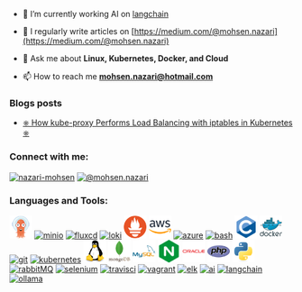 
- 🔭 I’m currently working AI on [langchain](https://www.langchain.com/)
- 📝 I regularly write articles on [https://medium.com/@mohsen.nazari](https://medium.com/@mohsen.nazari)

- 💬 Ask me about **Linux, Kubernetes, Docker, and Cloud**

- 📫 How to reach me **mohsen.nazari@hotmail.com**

### Blogs posts
<!-- BLOG-POST-LIST:START -->
- [⎈ How kube-proxy Performs Load Balancing with iptables in Kubernetes ⎈](https://medium.com/@mohsen.nazari/how-kube-proxy-performs-load-balancing-with-iptables-in-kubernetes-c8208ed9cdc8?source=rss-684e1947abac------2)


<h3 align="left">Connect with me:</h3>
<p align="left">
<a href="https://www.linkedin.com/in/nazari-mohsen" target="blank"><img align="center" src="https://raw.githubusercontent.com/rahuldkjain/github-profile-readme-generator/master/src/images/icons/Social/linked-in-alt.svg" alt="nazari-mohsen" height="30" width="40" /></a>
<a href="https://medium.com/@mohsen.nazari" target="blank"><img align="center" src="https://raw.githubusercontent.com/rahuldkjain/github-profile-readme-generator/master/src/images/icons/Social/medium.svg" alt="@mohsen.nazari" height="30" width="40" /></a>
</p>

<h3 align="left">Languages and Tools:</h3>
<p align="left">
    <a href="https://argoproj.github.io/argo-cd/" target="_blank" rel="noreferrer"><img src="https://raw.githubusercontent.com/devicons/devicon/master/icons/argocd/argocd-original.svg" alt="argocd" width="40" height="40"/></a>
    <a href="https://min.io/" target="_blank" rel="noreferrer"><img src="https://raw.githubusercontent.com/devicons/devicon/master/icons/minio/minio-original-wordmark.svg" alt="minio" width="40" height="40"/></a>
    <a href="https://fluxcd.io/" target="_blank" rel="noreferrer"><img src="https://raw.githubusercontent.com/devicons/devicon/master/icons/fluxcd/fluxcd-original-wordmark.svg" alt="fluxcd" width="40" height="40"/></a>
    <a href="https://grafana.com/oss/loki/" target="_blank" rel="noreferrer"><img src="https://www.vectorlogo.zone/logos/grafana/grafana-icon.svg" alt="loki" width="40" height="40"/></a>
    <a href="https://prometheus.io/" target="_blank" rel="noreferrer"><img src="https://raw.githubusercontent.com/devicons/devicon/master/icons/prometheus/prometheus-original.svg" alt="prometheus" width="40" height="40"/></a>
    <a href="https://aws.amazon.com" target="_blank" rel="noreferrer"><img src="https://raw.githubusercontent.com/devicons/devicon/master/icons/amazonwebservices/amazonwebservices-original-wordmark.svg" alt="aws" width="40" height="40"/></a>
    <a href="https://azure.microsoft.com/en-in/" target="_blank" rel="noreferrer"><img src="https://www.vectorlogo.zone/logos/microsoft_azure/microsoft_azure-icon.svg" alt="azure" width="40" height="40"/></a>
    <a href="https://www.gnu.org/software/bash/" target="_blank" rel="noreferrer"><img src="https://www.vectorlogo.zone/logos/gnu_bash/gnu_bash-icon.svg" alt="bash" width="40" height="40"/></a>
    <a href="https://www.cprogramming.com/" target="_blank" rel="noreferrer"><img src="https://raw.githubusercontent.com/devicons/devicon/master/icons/c/c-original.svg" alt="c" width="40" height="40"/></a>
    <a href="https://www.docker.com/" target="_blank" rel="noreferrer"><img src="https://raw.githubusercontent.com/devicons/devicon/master/icons/docker/docker-original-wordmark.svg" alt="docker" width="40" height="40"/></a>
    <a href="https://git-scm.com/" target="_blank" rel="noreferrer"><img src="https://www.vectorlogo.zone/logos/git-scm/git-scm-icon.svg" alt="git" width="40" height="40"/></a>
    <a href="https://kubernetes.io" target="_blank" rel="noreferrer"><img src="https://www.vectorlogo.zone/logos/kubernetes/kubernetes-icon.svg" alt="kubernetes" width="40" height="40"/></a>
    <a href="https://www.linux.org/" target="_blank" rel="noreferrer"><img src="https://raw.githubusercontent.com/devicons/devicon/master/icons/linux/linux-original.svg" alt="linux" width="40" height="40"/></a>
    <a href="https://www.mongodb.com/" target="_blank" rel="noreferrer"><img src="https://raw.githubusercontent.com/devicons/devicon/master/icons/mongodb/mongodb-original-wordmark.svg" alt="mongodb" width="40" height="40"/></a>
    <a href="https://www.mysql.com/" target="_blank" rel="noreferrer"><img src="https://raw.githubusercontent.com/devicons/devicon/master/icons/mysql/mysql-original-wordmark.svg" alt="mysql" width="40" height="40"/></a>
    <a href="https://www.nginx.com" target="_blank" rel="noreferrer"><img src="https://raw.githubusercontent.com/devicons/devicon/master/icons/nginx/nginx-original.svg" alt="nginx" width="40" height="40"/></a>
    <a href="https://www.oracle.com/" target="_blank" rel="noreferrer"><img src="https://raw.githubusercontent.com/devicons/devicon/master/icons/oracle/oracle-original.svg" alt="oracle" width="40" height="40"/></a>
    <a href="https://www.php.net" target="_blank" rel="noreferrer"><img src="https://raw.githubusercontent.com/devicons/devicon/master/icons/php/php-original.svg" alt="php" width="40" height="40"/></a>
    <a href="https://www.python.org" target="_blank" rel="noreferrer"><img src="https://raw.githubusercontent.com/devicons/devicon/master/icons/python/python-original.svg" alt="python" width="40" height="40"/></a>
    <a href="https://www.rabbitmq.com" target="_blank" rel="noreferrer"><img src="https://www.vectorlogo.zone/logos/rabbitmq/rabbitmq-icon.svg" alt="rabbitMQ" width="40" height="40"/></a>
    <a href="https://www.selenium.dev" target="_blank" rel="noreferrer"><img src="https://raw.githubusercontent.com/detain/svg-logos/780f25886640cef088af994181646db2f6b1a3f8/svg/selenium-logo.svg" alt="selenium" width="40" height="40"/></a>
    <a href="https://www.travis-ci.org" target="_blank" rel="noreferrer"><img src="https://www.vectorlogo.zone/logos/travis-ci/travis-ci-icon.svg" alt="travisci" width="40" height="40"/></a>
    <a href="https://www.vagrantup.com/" target="_blank" rel="noreferrer"><img src="https://www.vectorlogo.zone/logos/vagrantup/vagrantup-icon.svg" alt="vagrant" width="40" height="40"/></a>
    <a href="https://www.elastic.co/elk-stack" target="_blank" rel="noreferrer"><img src="https://www.vectorlogo.zone/logos/elastic/elastic-icon.svg" alt="elk" width="40" height="40"/></a>
    <a href="https://www.openai.com/" target="_blank" rel="noreferrer"><img src="https://upload.wikimedia.org/wikipedia/commons/6/69/OpenAI_Logo.svg" alt="ai" width="40" height="40"/></a>
    <a href="https://www.langchain.com/" target="_blank" rel="noreferrer"><img src="https://upload.wikimedia.org/wikipedia/commons/9/97/Langchain_logo.svg" alt="langchain" width="40" height="40"/></a>
        <a href="https://ollama.com" target="_blank" rel="noreferrer"><img src="https://upload.wikimedia.org/wikipedia/commons/8/88/Ollama_logo.svg" alt="ollama" width="40" height="40"/></a>
</p>
